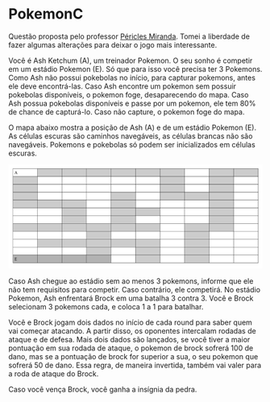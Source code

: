# PokemonC
Questão proposta pelo professor [Péricles Miranda](https://www.linkedin.com/in/pbcm/?originalSubdomain=br). Tomei a liberdade de fazer algumas 
alterações para deixar o jogo mais interessante.

Você é Ash Ketchum (A), um treinador Pokemon. O seu sonho é competir em um estádio Pokemon (E). Só que para isso você precisa ter 3
Pokemons. Como Ash não possui pokebolas no início, para capturar pokemons, antes ele deve encontrá-las. Caso Ash encontre um pokemon sem
possuir pokebolas disponíveis, o pokemon foge, desaparecendo do mapa. Caso Ash possua pokebolas disponíveis e passe por um pokemon, ele
tem 80% de chance de capturá-lo. Caso não capture, o pokemon foge do mapa.


O mapa abaixo mostra a posição de Ash (A) e de um estádio Pokemon (E). As células escuras são caminhos navegáveis, as células brancas não são
navegáveis. Pokemons e pokebolas só podem ser inicializados em células escuras.

![Alt text](https://github.com/LucasAlves011/PokemonC/blob/016b8ea957344082a984bcb706cba1c80383aa43/Captura%20de%20tela%20de%202021-10-31%2002-42-32.png "Optional title")

Caso Ash chegue ao estádio sem ao menos 3 pokemons, informe que ele não tem requisitos para competir. Caso contrário, ele competirá. No
estádio Pokemon, Ash enfrentará Brock em uma batalha 3 contra 3. 
Você e Brock selecionam 3 pokemons cada, e coloca 1 a 1 para batalhar.
<!--Você e Brock jogam 3 dados cada com valores de 1 a 10. Aquele que obtiver a maior pontuação, vence a batalha Pokemon. Em seguida, os
próximos pokemons batalham. Esse processo continua até que haja um vencedor.
-->

Você e Brock jogam dois dados no início de cada round para saber quem vai começar atacando.
A partir disso, os oponentes intercalam rodadas de ataque e de defesa. Mais dois dados são lançados,
se você tiver a maior pontuação em sua rodada de ataque, o pokemon de brock sofrerá 100 de dano, mas se a pontuação de brock for superior a sua,
o seu pokemon que sofrerá 50 de dano. Essa regra, de maneira invertida, também vai valer para a roda de ataque do Brock.

Caso você vença Brock, você ganha a insígnia da pedra.